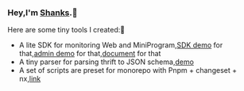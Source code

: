 ### Hey,I'm [Shanks](https://cjinhuo.github.io/).👋

Here are some tiny tools I created:🎉

- A lite SDK for monitoring Web and MiniProgram,[SDK demo](https://mitojs.github.io/react-sdk-demo/#/page-one) for that,[admin demo](https://mitojs.github.io/mito-admin-demo/#/errors/2/info) for that,[document](https://mitojs.github.io/mito-doc/#/sdk/guide/introduction) for that
- A tiny parser for parsing thrift to JSON schema,[demo](https://cjinhuo.github.io/thrift-to-json-schema/)
- A set of scripts are preset for monorepo with Pnpm + changeset + nx,[link](https://github.com/cjinhuo/mono-sdk-boilerplate)
